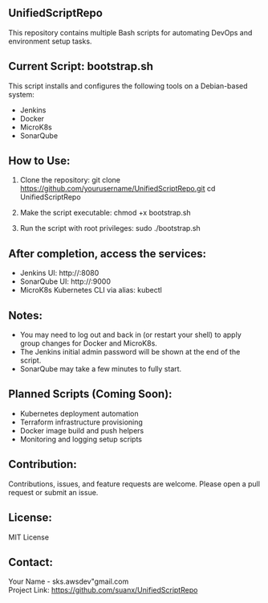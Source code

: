 UnifiedScriptRepo
-----------------

This repository contains multiple Bash scripts for automating DevOps and environment setup tasks.

Current Script: bootstrap.sh
----------------------------

This script installs and configures the following tools on a Debian-based system:

- Jenkins
- Docker
- MicroK8s
- SonarQube

How to Use:
-----------

1. Clone the repository:
   git clone https://github.com/yourusername/UnifiedScriptRepo.git
   cd UnifiedScriptRepo

2. Make the script executable:
   chmod +x bootstrap.sh

3. Run the script with root privileges:
   sudo ./bootstrap.sh

After completion, access the services:
---------------------------------------

- Jenkins UI: http://<your-server-ip>:8080
- SonarQube UI: http://<your-server-ip>:9000
- MicroK8s Kubernetes CLI via alias: kubectl

Notes:
------

- You may need to log out and back in (or restart your shell) to apply group changes for Docker and MicroK8s.
- The Jenkins initial admin password will be shown at the end of the script.
- SonarQube may take a few minutes to fully start.

Planned Scripts (Coming Soon):
------------------------------

- Kubernetes deployment automation
- Terraform infrastructure provisioning
- Docker image build and push helpers
- Monitoring and logging setup scripts

Contribution:
-------------

Contributions, issues, and feature requests are welcome. Please open a pull request or submit an issue.

License:
--------

MIT License

Contact:
--------

Your Name - sks.awsdev"gmail.com  
Project Link: https://github.com/suanx/UnifiedScriptRepo
